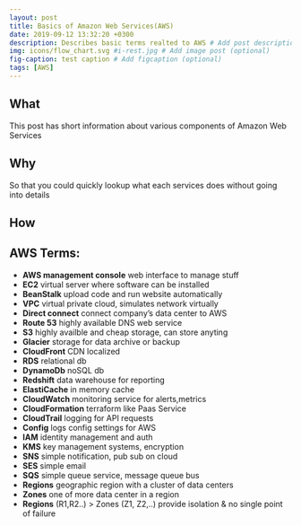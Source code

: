 ```yaml
---
layout: post
title: Basics of Amazon Web Services(AWS)
date: 2019-09-12 13:32:20 +0300
description: Describes basic terms realted to AWS # Add post description (optional)
img: icons/flow_chart.svg #i-rest.jpg # Add image post (optional)
fig-caption: test caption # Add figcaption (optional)
tags: [AWS]
---
```

## What
This post has short information about various components of Amazon Web Services

## Why
So that you could quickly lookup what each services does without going into details

## How
## AWS Terms:
- **AWS management console**   web interface to manage stuff
- **EC2**   virtual server where software can be installed
- **BeanStalk**   upload code and run website automatically
- **VPC**   virtual private cloud, simulates network virtually
- **Direct connect**   connect company’s data center to AWS
- **Route 53**   highly available DNS web service
- **S3**   highly availble and cheap storage, can store anyting
- **Glacier**   storage for data archive or backup
- **CloudFront**   CDN localized
- **RDS**   relational db
- **DynamoDb**   noSQL db
- **Redshift**   data warehouse for reporting
- **ElastiCache**   in memory cache
- **CloudWatch**   monitoring service for alerts,metrics
- **CloudFormation**   terraform like Paas Service
- **CloudTrail**   logging for API requests
- **Config**   logs config settings for AWS
- **IAM**   identity management and auth
- **KMS**   key management systems, encryption
- **SNS**   simple notification, pub sub on cloud
- **SES**   simple email
- **SQS**   simple queue service, message queue bus
- **Regions**   geographic region with a cluster of data centers
- **Zones**   one of more data center in a region
- **Regions**   (R1,R2..) > Zones (Z1, Z2,..) provide isolation & no single point of failure



